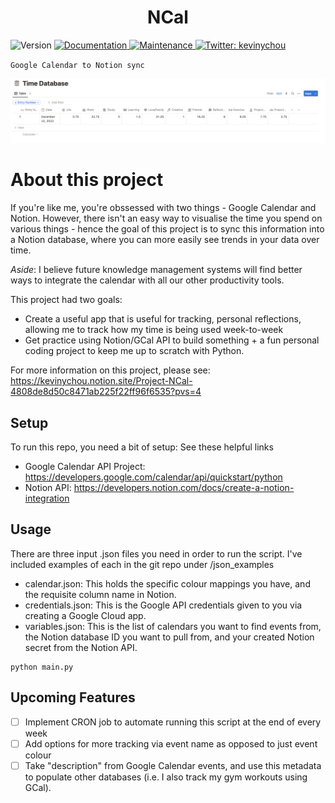 <h1 align="center"> NCal </h1>
<p>
  <img alt="Version" src="https://img.shields.io/badge/version-1.0-blue.svg?cacheSeconds=2592000" />
  <a href="https://github.com/vectara/vectara-ingest#readme" target="_blank">
    <img alt="Documentation" src="https://img.shields.io/badge/documentation-no-red.svg" />
  </a>
  <a href="https://github.com/vectara/vectara-ingest/graphs/commit-activity" target="_blank">
    <img alt="Maintenance" src="https://img.shields.io/badge/Maintained%3F-no-red.svg" />
  </a>
  <a href="https://twitter.com/kevinychou" target="_blank">
    <img alt="Twitter: kevinychou" src="https://img.shields.io/twitter/follow/kevinychou.svg?style=social" />
  </a>
</p>

`Google Calendar to Notion sync`

<p align="center">
  <img style="max-width: 100%;" alt="notion image" src="img/notion_image.png"/>
</p>

# About this project
If you're like me, you're obssessed with two things - Google Calendar and Notion. However, there isn't an easy way to visualise the time you spend on various things - hence the goal of this project is to sync this information into a Notion database, where you can more easily see trends in your data over time.

*Aside*: I believe future knowledge management systems will find better ways to integrate the calendar with all our other productivity tools.

This project had two goals:
- Create a useful app that is useful for tracking, personal reflections, allowing me to track how my time is being used week-to-week
- Get practice using Notion/GCal API to build something + a fun personal coding project to keep me up to scratch with Python.

For more information on this project, please see: https://kevinychou.notion.site/Project-NCal-4808de8d50c8471ab225f22ff96f6535?pvs=4

## Setup
To run this repo, you need a bit of setup: See these helpful links
- Google Calendar API Project: https://developers.google.com/calendar/api/quickstart/python
- Notion API: https://developers.notion.com/docs/create-a-notion-integration

## Usage
There are three input .json files you need in order to run the script. I've included examples of each in the git repo under /json_examples
- calendar.json: This holds the specific colour mappings you have, and the requisite column name in Notion.
- credentials.json: This is the Google API credentials given to you via creating a Google Cloud app.
- variables.json: This is the list of calendars you want to find events from, the Notion database ID you want to pull from, and your created Notion secret from the Notion API.

```
python main.py
```

## Upcoming Features
- [ ] Implement CRON job to automate running this script at the end of every week
- [ ] Add options for more tracking via event name as opposed to just event colour
- [ ] Take "description" from Google Calendar events, and use this metadata to populate other databases (i.e. I also track my gym workouts using GCal).